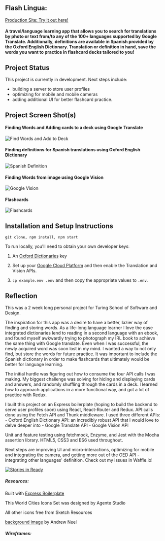## Flash Lingua:

[Production Site: Try it out here!](https://flash-lingua.herokuapp.com/search)

#### A travel/language learning app that allows you to search for translations by photo or text from/to any of the 100+ languages supported by Google Translate. Additionally, definitions are available in Spanish provided by the Oxford English Dictionary. Translation or definition in hand, save the words you want to practice in flashcard decks tailored to you!

## Project Status
This project is currently in development. Next steps include:
* building a server to store user profiles 
* optimizing for mobile and mobile cameras
* adding additional UI for better flashcard practice.

## Project Screen Shot(s)   
#### Finding Words and Adding cards to a deck using Google Translate
![Find Words and Add to Deck](http://g.recordit.co/uGtHWQbwv4.gif)

#### Finding definitions for Spanish translations using Oxford English Dictionary
![Spanish Definition](http://g.recordit.co/tYWvYKbBPD.gif)

#### Finding Words from image using Google Vision
![Google Vision](http://g.recordit.co/k3JXmOIwlj.gif)

#### Flashcards
![Flashcards](http://g.recordit.co/vaHgMwGKQN.gif)

## Installation and Setup Instructions

`git clone, npm install, npm start`

To run locally, you'll need to obtain your own developer keys:

1. An [Oxford Dictionaries][oed] key

2. Set up your [Google Cloud Platform][google] and then enable the Translation and Vision APIs.

3. `cp example.env .env` and then copy the appropriate values to `.env`.

[oed]: https://developer.oxforddictionaries.com/documentation
[google]: https://cloud.google.com/translate/docs/getting-started

## Reflection

  This was a 2 week long personal project for Turing School of Software and Design.

 The inspiration for this app was a desire to have a better, lazier way of finding and storing words. As a life-long language learner I love the ease integrated dictionaries lend to reading in a second language with an ebook, and found myself awkwardly trying to photograph my IRL book to achieve the same thing with Google translate. Even when I was successful, the newly acquired word was soon lost in my mind. I wanted a way to not only find, but store the words for future practice. It was important to include the Spanish dictionary in order to make flashcards that ultimately would be better for language learning. 

  The initial hurdle was figuring out how to consume the four API calls I was making. My biggest challenge was solving for hiding and displaying cards and answers, and randomly shuffling through the cards in a deck. I learned how to approach applications in a more functional way, and got a lot of practice with Redux.

  I built this project on an Express boilerplate (hoping to build the backend to serve user profiles soon) using React, React-Router and Redux. API calls done using the Fetch API and Thunk middleware. I used three different APIs:
      - Oxford English Dictionary API: an incredibly robust API that I would love to delve deeper into
      - Google Translate API
      - Google Vision API
      
 Unit and feature testing using fetchmock, Enzyme, and Jest with the Mocha assertion library. HTML5, CSS3 and ES6 used throughout.

  Next steps are improving UI and micro-interactions, optimizing for mobile and integrating the camera, and getting more out of the OED API -integrating other languages' definition. Check out my issues in Waffle.io!

  [![Stories in Ready](https://badge.waffle.io/lauraturk/lt-flash-cards-express.png?label=ready&title=Ready)](https://waffle.io/lauraturk/lt-flash-cards-express?utm_source=badge)



##### Resources:
Built with [Express Boilerplate](https://github.com/martensonbj/express-boilerplate)

This World Cities Icons Set was designed by Agente Studio

All other icons free from Sketch Resources

[background image](http://unsplash.com/@andrewtneel?utm_campaign=photographer-credit) by Andrew Neel

##### Wireframes:

